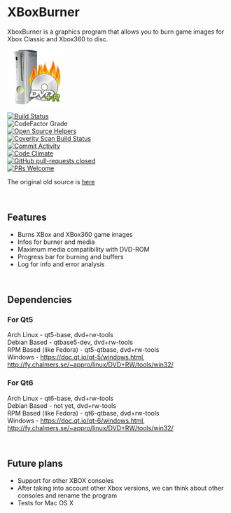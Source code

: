 # XBoxBurner

XboxBurner is a graphics program that allows you to burn game images for Xbox Classic and Xbox360 to disc.

![Browse](https://raw.githubusercontent.com/juliagoda/XboxBurner/main/resources/images/XBoxBurner.png)  

[![Build Status](https://travis-ci.org/juliagoda/XboxBurner.svg?branch=master)](https://travis-ci.org/juliagoda/XboxBurner)  
![CodeFactor Grade](https://img.shields.io/codefactor/grade/github/juliagoda/XboxBurner)  
[![Open Source Helpers](https://www.codetriage.com/juliagoda/xboxburner/badges/users.svg)](https://www.codetriage.com/juliagoda/xboxburner)  
[![Coverity Scan Build Status](https://scan.coverity.com/projects/24302/badge.svg)](https://scan.coverity.com/projects/juliagoda-xboxburner)  
[![Commit Activity](https://img.shields.io/github/commit-activity/m/juliagoda/XboxBurner)](https://github.com/juliagoda/XboxBurner/graphs/contributors)  
[![Code Climate](https://codeclimate.com/github/juliagoda/XboxBurner/badges/gpa.svg)](https://codeclimate.com/github/juliagoda/XboxBurner)  
[![GitHub pull-requests closed](https://img.shields.io/github/issues-pr-closed/juliagoda/XboxBurner)](https://github.com/juliagoda/XboxBurner/pulls)  
[![PRs Welcome](https://img.shields.io/badge/PRs-welcome-brightgreen.svg?style=flat-square)](http://makeapullrequest.com)  

The original old source is [here](https://sourceforge.net/projects/xboxburner/)  

<br/>  

## Features

- Burns XBox and XBox360 game images
- Infos for burner and media
- Maximum media compatibility with DVD-ROM
- Progress bar for burning and buffers
- Log for info and error analysis

<br/>  

## Dependencies

### For Qt5

Arch Linux - qt5-base, dvd+rw-tools  
Debian Based - qtbase5-dev, dvd+rw-tools  
RPM Based (like Fedora) - qt5-qtbase, dvd+rw-tools  
Windows - https://doc.qt.io/qt-5/windows.html, http://fy.chalmers.se/~appro/linux/DVD+RW/tools/win32/  


### For Qt6

Arch Linux - qt6-base, dvd+rw-tools  
Debian Based - not yet, dvd+rw-tools  
RPM Based (like Fedora) - qt6-qtbase, dvd+rw-tools  
Windows - https://doc.qt.io/qt-6/windows.html, http://fy.chalmers.se/~appro/linux/DVD+RW/tools/win32/  

<br/>  

## Future plans

* Support for other XBOX consoles
* After taking into account other Xbox versions, we can think about other consoles and rename the program
* Tests for Mac OS X


